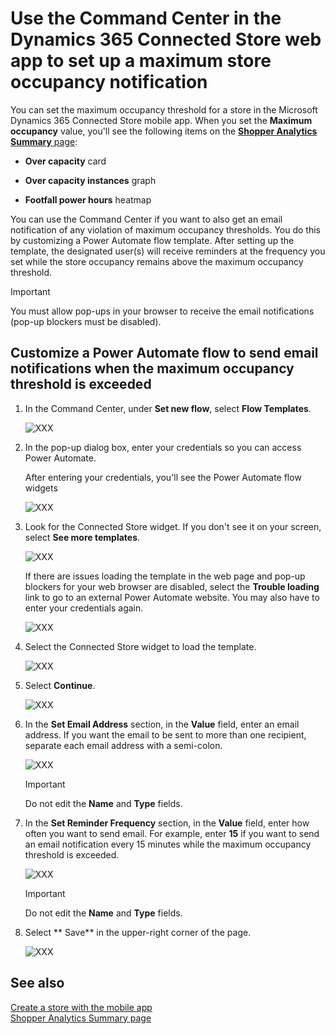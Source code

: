 

# Use the Command Center in the Dynamics 365 Connected Store web app to set up a maximum store occupancy notification 

You can set the maximum occupancy threshold for a store in the Microsoft Dynamics 365 Connected Store mobile app. When you set the **Maximum occupancy** value, 
you'll see the following items on the [**Shopper Analytics Summary** page](shopper-analytics-summary-page.md):

- **Over capacity** card

- **Over capacity instances** graph

- **Footfall power hours** heatmap

You can use the Command Center if you want to also get an email notification of any violation of maximum occupancy thresholds. You do this by customizing a 
Power Automate flow template. After setting up the template, the designated user(s) will receive reminders at the frequency you set while the store occupancy 
remains above the maximum occupancy threshold.

> [!IMPORTANT]
> You must allow pop-ups in your browser to receive the email notifications (pop-up blockers must be disabled).

## Customize a Power Automate flow to send email notifications when the maximum occupancy threshold is exceeded

1. In the Command Center, under **Set new flow**, select **Flow Templates**.

    ![XXX](media/analytics-XXX.PNG "XXX")
    
2. In the pop-up dialog box, enter your credentials so you can access Power Automate.

    After entering your credentials, you'll see the Power Automate flow widgets
   
    ![XXX](media/analytics-XXX.PNG "XXX")
    
3. Look for the Connected Store widget. If you don't see it on your screen, select **See more templates**.

    ![XXX](media/analytics-XXX.PNG "XXX")
    
    If there are issues loading the template in the web page and pop-up blockers for your web browser are disabled, select the **Trouble loading** link to go to an external Power Automate website. You may also have to enter your credentials again.
    
    ![XXX](media/analytics-XXX.PNG "XXX")
    
4. Select the Connected Store widget to load the template.

    ![XXX](media/analytics-XXX.PNG "XXX")

5. Select **Continue**.

    ![XXX](media/analytics-XXX.PNG "XXX")

6. In the **Set Email Address** section, in the **Value** field, enter an email address. If you want the email to be sent to more than one recipient, separate each email address with a semi-colon. 

    ![XXX](media/analytics-XXX.PNG "XXX")

    > [!IMPORTANT]
    > Do not edit the **Name** and **Type** fields.
    
7. In the **Set Reminder Frequency** section, in the **Value** field, enter how often you want to send email. For example, enter **15** if you want to send an email notification every 15 minutes while the maximum occupancy threshold is exceeded.

    ![XXX](media/analytics-XXX.PNG "XXX")
    
    > [!IMPORTANT]
    > Do not edit the **Name** and **Type** fields.
    
8. Select ** Save** in the upper-right corner of the page.

    ![XXX](media/analytics-XXX.PNG "XXX")
    
## See also

[Create a store with the mobile app](mobile-app-create-store.md)<br>
[Shopper Analytics Summary page](shopper-analytics-summary-page.md)
    
    


